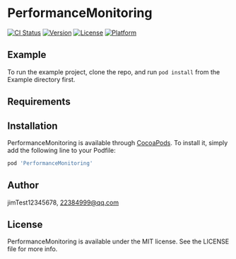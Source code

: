 # PerformanceMonitoring

[![CI Status](https://img.shields.io/travis/jimTest12345678/PerformanceMonitoring.svg?style=flat)](https://travis-ci.org/jimTest12345678/PerformanceMonitoring)
[![Version](https://img.shields.io/cocoapods/v/PerformanceMonitoring.svg?style=flat)](https://cocoapods.org/pods/PerformanceMonitoring)
[![License](https://img.shields.io/cocoapods/l/PerformanceMonitoring.svg?style=flat)](https://cocoapods.org/pods/PerformanceMonitoring)
[![Platform](https://img.shields.io/cocoapods/p/PerformanceMonitoring.svg?style=flat)](https://cocoapods.org/pods/PerformanceMonitoring)

## Example

To run the example project, clone the repo, and run `pod install` from the Example directory first.

## Requirements

## Installation

PerformanceMonitoring is available through [CocoaPods](https://cocoapods.org). To install
it, simply add the following line to your Podfile:

```ruby
pod 'PerformanceMonitoring'
```

## Author

jimTest12345678, 22384999@qq.com

## License

PerformanceMonitoring is available under the MIT license. See the LICENSE file for more info.
